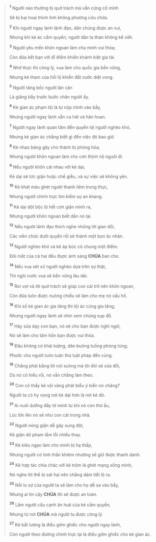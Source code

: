 > <sup><b>1</b></sup> Người nào thường bị quở trách mà vẫn cứng cổ mình
>
> Sẽ bị bại hoại thình lình không phương cứu chữa.
>
> <sup><b>2</b></sup> Khi người ngay lành lãnh đạo, dân chúng được an vui,
>
> Nhưng khi kẻ ác cầm quyền, người dân ta thán không kể xiết.
>
> <sup><b>3</b></sup> Người yêu mến khôn ngoan làm cha mình vui thỏa;
>
> Còn đứa kết bạn với đĩ điếm khiến khánh kiệt gia tài.
>
> <sup><b>4</b></sup> Nhờ thực thi công lý, vua làm cho quốc gia bền vững,
>
> Nhưng kẻ tham của hối lộ khiến đất nước diệt vong.
>
> <sup><b>5</b></sup> Người tâng bốc người lân cận
>
> Là giăng bẫy trước bước chân người ấy.
>
> <sup><b>6</b></sup> Kẻ gian ác phạm tội là tự nộp mình vào bẫy,
>
> Nhưng người ngay lành vẫn ca hát và hân hoan.
>
> <sup><b>7</b></sup> Người ngay lành quan tâm đến quyền lợi người nghèo khó,
>
> Nhưng kẻ gian ác chẳng biết gì đến việc đó bao giờ.
>
> <sup><b>8</b></sup> Kẻ nhạo báng gây cho thành bị phóng hỏa,
>
> Nhưng người khôn ngoan làm cho cơn thịnh nộ nguôi đi.
>
> <sup><b>9</b></sup> Nếu người khôn cãi nhau với kẻ dại,
>
> Kẻ dại sẽ tức giận hoặc chế giễu, và sự việc sẽ không yên.
>
> <sup><b>10</b></sup> Kẻ khát máu ghét người thanh liêm trung thực,
>
> Nhưng người chính trực tìm kiếm sự an khang.
>
> <sup><b>11</b></sup> Kẻ dại dột bộc lộ hết cơn giận mình ra,
>
> Nhưng người khôn ngoan biết dằn nó lại.
>
> <sup><b>12</b></sup> Nếu người lãnh đạo thích nghe những lời gian dối,
>
> Các viên chức dưới quyền rồi sẽ thành một bọn ác nhân.
>
> <sup><b>13</b></sup> Người nghèo khó và kẻ áp bức có chung một điểm:
>
> Đôi mắt của cả hai đều được ánh sáng **CHÚA** ban cho.
>
> <sup><b>14</b></sup> Nếu vua xét xử người nghèo dựa trên sự thật,
>
> Thì ngôi nước vua sẽ bền vững lâu dài.
>
> <sup><b>15</b></sup> Roi vọt và lời quở trách sẽ giúp con cái trở nên khôn ngoan,
>
> Còn đứa luôn được nuông chiều sẽ làm cho mẹ nó xấu hổ.
>
> <sup><b>16</b></sup> Khi số kẻ gian ác gia tăng thì tội ác cũng gia tăng;
>
> Nhưng người ngay lành sẽ nhìn xem chúng sụp đổ.
>
> <sup><b>17</b></sup> Hãy sửa dạy con bạn, nó sẽ cho bạn được nghỉ ngơi,
>
> Nó sẽ làm cho tâm hồn bạn được vui thỏa.
>
> <sup><b>18</b></sup> Đâu không có khải tượng, dân buông tuồng phóng túng;
>
> Phước cho người luôn tuân thủ luật pháp đến cùng.
>
> <sup><b>19</b></sup> Chẳng phải bằng lời nói suông mà tôi đòi sẽ sửa đổi,
>
> Dù nó có hiểu rồi, nó vẫn chẳng làm theo.
>
> <sup><b>20</b></sup> Con có thấy kẻ vội vàng phát biểu ý kiến nó chăng?
>
> Người ta có hy vọng nơi kẻ dại hơn là nơi kẻ đó.
>
> <sup><b>21</b></sup> Ai nuôi dưỡng đầy tớ mình từ khi nó còn thơ ấu,
>
> Lúc lớn lên nó sẽ như con cái trong nhà.
>
> <sup><b>22</b></sup> Người nóng giận dễ gây xung đột,
>
> Kẻ giận dữ phạm lầm lỗi nhiều thay.
>
> <sup><b>23</b></sup> Kẻ kiêu ngạo làm cho mình bị hạ thấp,
>
> Nhưng người có tinh thần khiêm nhường sẽ giữ được thanh danh.
>
> <sup><b>24</b></sup> Kẻ hợp tác chia chác với kẻ trộm là ghét mạng sống mình,
>
> Nó nghe lời thề bị sát hại nên chẳng dám tiết lộ ra.
>
> <sup><b>25</b></sup> Nỗi lo sợ của người ta sẽ làm cho họ dễ sa vào bẫy,
>
> Nhưng ai tin cậy **CHÚA** thì sẽ được an toàn.
>
> <sup><b>26</b></sup> Lắm người cầu cạnh ân huệ của kẻ cầm quyền,
>
> Nhưng từ nơi **CHÚA** mà người ta được công lý.
>
> <sup><b>27</b></sup> Kẻ bất lương là điều gớm ghiếc cho người ngay lành,
>
> Còn người theo đường chính trực lại là điều gớm ghiếc cho kẻ gian ác.
